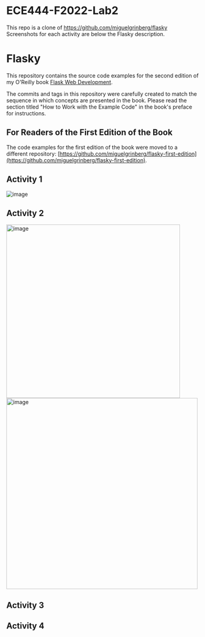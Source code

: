 # ECE444-F2022-Lab2

This repo is a clone of https://github.com/miguelgrinberg/flasky
Screenshots for each activity are below the Flasky description.

Flasky
======

This repository contains the source code examples for the second edition of my O'Reilly book [Flask Web Development](http://www.flaskbook.com).

The commits and tags in this repository were carefully created to match the sequence in which concepts are presented in the book. Please read the section titled "How to Work with the Example Code" in the book's preface for instructions.

For Readers of the First Edition of the Book
--------------------------------------------

The code examples for the first edition of the book were moved to a different repository: [https://github.com/miguelgrinberg/flasky-first-edition](https://github.com/miguelgrinberg/flasky-first-edition).

## Activity 1
![image](https://user-images.githubusercontent.com/46268176/191857270-049786c6-3665-46ed-86f0-57a512269e48.png)

## Activity 2

<img width="455" alt="image" src="https://user-images.githubusercontent.com/46268176/191866036-d8091339-b0e9-4073-9e82-f4cd9e44a49c.png">
<img width="501" alt="image" src="https://user-images.githubusercontent.com/46268176/191866350-2942e81d-de84-4866-856d-75e8bb6f352f.png">

## Activity 3

## Activity 4
